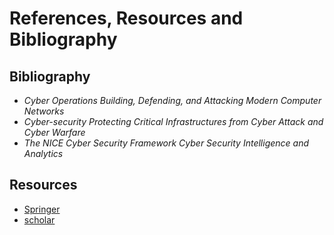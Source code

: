 # References, Resources and Bibliography

## Bibliography
- *Cyber Operations  Building, Defending, and Attacking Modern Computer Networks*
- *Cyber-security Protecting Critical Infrastructures from Cyber Attack and Cyber Warfare*
- *The NICE Cyber Security Framework Cyber Security Intelligence and Analytics*


## Resources
- [Springer](https://link.springer.com)
- [scholar](https://scholar.google.com)
